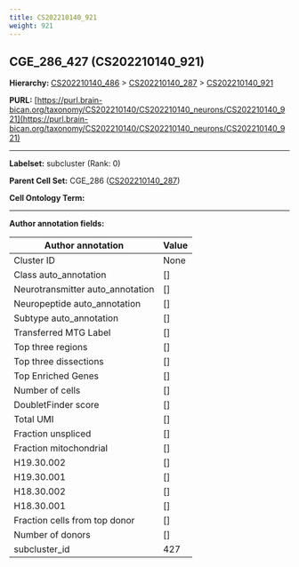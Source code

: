 ```yaml
---
title: CS202210140_921
weight: 921
---
```

## CGE_286_427 (CS202210140_921)
<b>Hierarchy: </b>
[CS202210140_486](../CS202210140_486) >
[CS202210140_287](../CS202210140_287) >
[CS202210140_921](../CS202210140_921)

**PURL:** [https://purl.brain-bican.org/taxonomy/CS202210140/CS202210140_neurons/CS202210140_921](https://purl.brain-bican.org/taxonomy/CS202210140/CS202210140_neurons/CS202210140_921)

---


**Labelset:** subcluster (Rank: 0)

**Parent Cell Set:** CGE_286 ([CS202210140_287](../CS202210140_287))



**Cell Ontology Term:** 

[MARKER GENES.]: #


---

[TRANSFERRED ANNOTATIONS.]: #


[AUTHOR ANNOTATION FIELDS.]: #


**Author annotation fields:**

| Author annotation | Value |
|-------------------|-------|
|Cluster ID|None|
|Class auto_annotation|[]|
|Neurotransmitter auto_annotation|[]|
|Neuropeptide auto_annotation|[]|
|Subtype auto_annotation|[]|
|Transferred MTG Label|[]|
|Top three regions|[]|
|Top three dissections|[]|
|Top Enriched Genes|[]|
|Number of cells|[]|
|DoubletFinder score|[]|
|Total UMI|[]|
|Fraction unspliced|[]|
|Fraction mitochondrial|[]|
|H19.30.002|[]|
|H19.30.001|[]|
|H18.30.002|[]|
|H18.30.001|[]|
|Fraction cells from top donor|[]|
|Number of donors|[]|
|subcluster_id|427|
